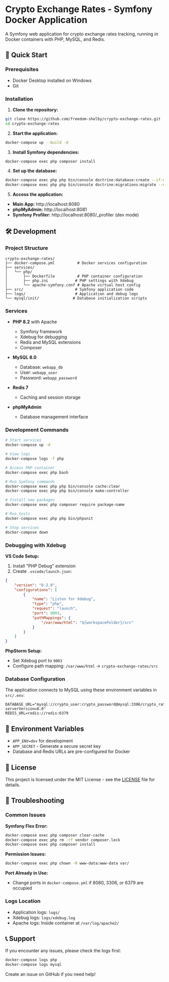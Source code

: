 # Crypto Exchange Rates - Symfony Docker Application

A Symfony web application for crypto exchange rates tracking, running in Docker containers with PHP, MySQL, and Redis.

## 🚀 Quick Start

### Prerequisites
- Docker Desktop installed on Windows
- Git

### Installation

1. **Clone the repository:**
```bash
git clone https://github.com/freedom-shelby/crypto-exchange-rates.git
cd crypto-exchange-rates
```

2. **Start the application:**
```bash
docker-compose up --build -d
```

3. **Install Symfony dependencies:**
```bash
docker-compose exec php composer install
```

4. **Set up the database:**
```bash
docker-compose exec php php bin/console doctrine:database:create --if-not-exists
docker-compose exec php php bin/console doctrine:migrations:migrate --no-interaction
```

5. **Access the application:**
- **Main App:** http://localhost:8080
- **phpMyAdmin:** http://localhost:8081
- **Symfony Profiler:** http://localhost:8080/_profiler (dev mode)

## 🛠️ Development

### Project Structure
```
crypto-exchange-rates/
├── docker-compose.yml          # Docker services configuration
├── services/
│   └── php/
│       ├── Dockerfile          # PHP container configuration
│       ├── php.ini            # PHP settings with Xdebug
│       └── apache-symfony.conf # Apache virtual host config
├── src/                       # Symfony application code
├── logs/                      # Application and debug logs
└── mysql/init/               # Database initialization scripts
```

### Services

- **PHP 8.2** with Apache
    - Symfony framework
    - Xdebug for debugging
    - Redis and MySQL extensions
    - Composer

- **MySQL 8.0**
    - Database: `webapp_db`
    - User: `webapp_user`
    - Password: `webapp_password`

- **Redis 7**
    - Caching and session storage

- **phpMyAdmin**
    - Database management interface

### Development Commands

```bash
# Start services
docker-compose up -d

# View logs
docker-compose logs -f php

# Access PHP container
docker-compose exec php bash

# Run Symfony commands
docker-compose exec php php bin/console cache:clear
docker-compose exec php php bin/console make:controller

# Install new packages
docker-compose exec php composer require package-name

# Run tests
docker-compose exec php php bin/phpunit

# Stop services
docker-compose down
```

### Debugging with Xdebug

**VS Code Setup:**
1. Install "PHP Debug" extension
2. Create `.vscode/launch.json`:
```json
{
    "version": "0.2.0",
    "configurations": [
        {
            "name": "Listen for Xdebug",
            "type": "php",
            "request": "launch",
            "port": 9003,
            "pathMappings": {
                "/var/www/html": "${workspaceFolder}/src"
            }
        }
    ]
}
```

**PhpStorm Setup:**
- Set Xdebug port to `9003`
- Configure path mapping: `/var/www/html` → `crypto-exchange-rates/src`

### Database Configuration

The application connects to MySQL using these environment variables in `src/.env`:
```
DATABASE_URL="mysql://crypto_user:crypto_password@mysql:3306/crypto_rates?serverVersion=8.0"
REDIS_URL=redis://redis:6379
```

## 📝 Environment Variables

- `APP_ENV=dev` for development
- `APP_SECRET` - Generate a secure secret key
- Database and Redis URLs are pre-configured for Docker

## 📄 License

This project is licensed under the MIT License - see the [LICENSE](LICENSE) file for details.

## 🐛 Troubleshooting

### Common Issues

**Symfony Flex Error:**
```bash
docker-compose exec php composer clear-cache
docker-compose exec php rm -rf vendor composer.lock
docker-compose exec php composer install
```

**Permission Issues:**
```bash
docker-compose exec php chown -R www-data:www-data var/
```

**Port Already in Use:**
- Change ports in `docker-compose.yml` if 8080, 3306, or 6379 are occupied

### Logs Location
- Application logs: `logs/`
- Xdebug logs: `logs/xdebug.log`
- Apache logs: Inside container at `/var/log/apache2/`

## 📞 Support

If you encounter any issues, please check the logs first:
```bash
docker-compose logs php
docker-compose logs mysql
```

Create an issue on GitHub if you need help!